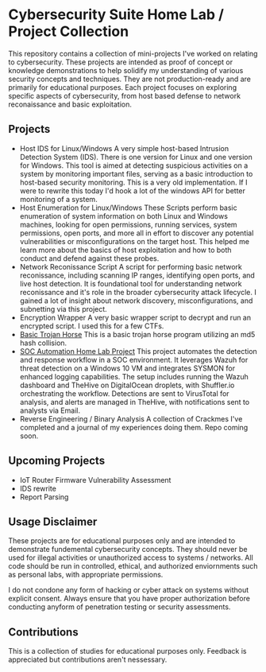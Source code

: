 # Cybersecurity Suite Home Lab / Project Collection
This repository contains a collection of mini-projects I've worked on relating to cybersecurity. These projects are intended as proof of concept or knowledge demonstrations to help solidify my understanding of various security concepts and techniques. They are not production-ready and are primarily for educational purposes. Each project focuses on exploring specific aspects of cybersecurity, from host based defense to network reconaissance and basic exploitation. 

## Projects
* Host IDS for Linux/Windows
	A very simple host-based Intrusion Detection System (IDS). There is one version for Linux and one version for Windows. This tool is aimed at detecting suspicious activities on a system by monitoring important files, serving as a basic introduction to host-based security monitoring. This is a very old implementation. If I were to rewrite this today I'd hook a lot of the windows API for better monitoring of a system.
* Host Enumeration for Linux/Windows
	These Scripts perform basic enumeration of system information on both Linux and Windows machines, looking for open permissions, running services, system permissions, open ports, and more all in effort to discover any potential vulnerabilities or misconfigurations on the target host. This helped me learn more about the basics of host exploitation and how to both conduct and defend against these probes.
* Network Reconissance Script
	A script for performing basic network reconissance, including scanning IP ranges, identifying open ports, and live host detection. It is foundational tool for understanding network reconissance and it's role in the broader cybersecurity attack lifecycle. I gained a lot of insight about network discovery, misconfigurations, and subnetting via this project. 
* Encryption Wrapper
	A very basic wrapper script to decrypt and run an encrypted script. I used this for a few CTFs.
* [Basic Trojan Horse](https://github.com/TheodoreC13/Basic-Hash-Collision-Trojan-Program)
	This is a basic trojan horse program utilizing an md5 hash collision. 
* [SOC Automation Home Lab Project](https://github.com/TheodoreC13/SOC-Automation-Project)
	This project automates the detection and response workflow in a SOC environment. It leverages Wazuh for threat detection on a Windows 10 VM and integrates SYSMON for enhanced logging capabilities. The setup includes running the Wazuh dashboard and TheHive on DigitalOcean droplets, with Shuffler.io orchestrating the workflow. Detections are sent to VirusTotal for analysis, and alerts are managed in TheHive, with notifications sent to analysts via Email. 
* Reverse Engineering / Binary Analysis
	A collection of Crackmes I've completed and a journal of my experiences doing them. Repo coming soon. 
	
## Upcoming Projects
* IoT Router Firmware Vulnerability Assessment
* IDS rewrite
* Report Parsing 

## Usage Disclaimer
These projects are for educational purposes only and are intended to demonstrate fundemental cybersecurity concepts. They should never be used for illegal activities or unauthorized access to systems / networks. All code should be run in controlled, ethical, and authorized enviornments such as personal labs, with appropriate permissions. 

I do not condone any form of hacking or cyber attack on systems without explicit consent. Always ensure that you have proper authorization before conducting anyform of penetration testing or security assessments. 

## Contributions
This is a collection of studies for educational purposes only. Feedback is appreciated but contributions aren't nessessary. 

